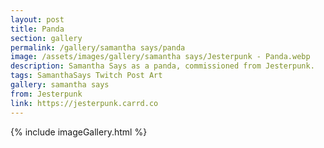 ```yaml
---
layout: post
title: Panda
section: gallery
permalink: /gallery/samantha says/panda
image: /assets/images/gallery/samantha says/Jesterpunk - Panda.webp
description: Samantha Says as a panda, commissioned from Jesterpunk.
tags: SamanthaSays Twitch Post Art
gallery: samantha says
from: Jesterpunk
link: https://jesterpunk.carrd.co
---
```

{% include imageGallery.html %}